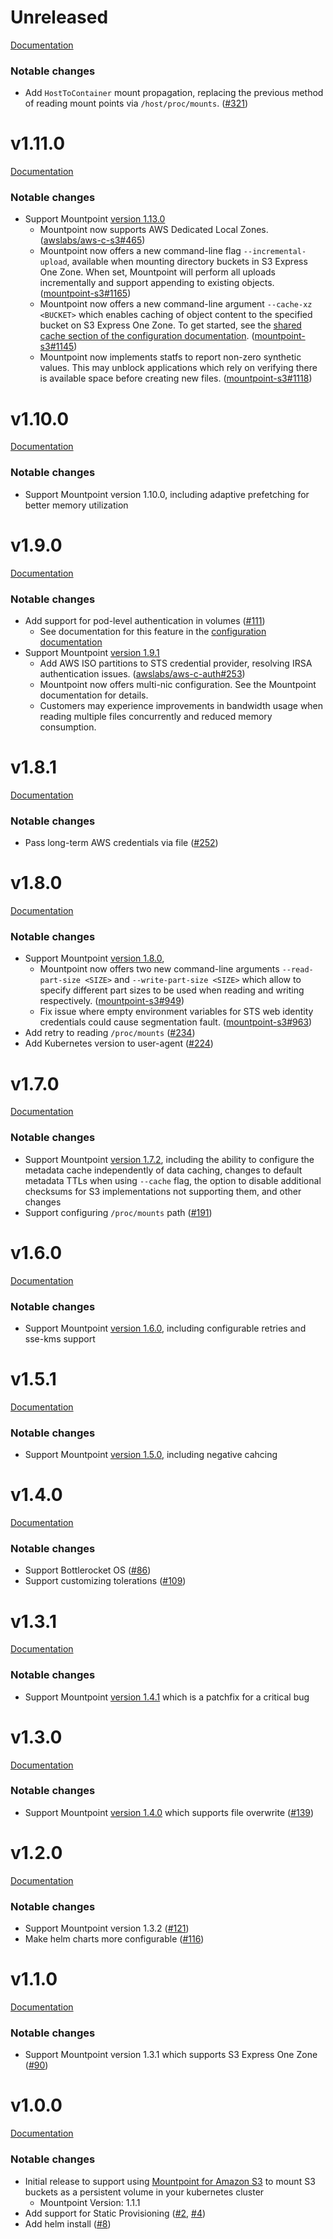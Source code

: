 # Unreleased
[Documentation](https://github.com/awslabs/mountpoint-s3-csi-driver/blob/main/README.md)

### Notable changes
* Add `HostToContainer` mount propagation, replacing the previous method of reading mount points via `/host/proc/mounts`. ([#321](https://github.com/awslabs/mountpoint-s3-csi-driver/pull/321))

# v1.11.0
[Documentation](https://github.com/awslabs/mountpoint-s3-csi-driver/blob/v1.11.0/README.md)

### Notable changes
* Support Mountpoint [version 1.13.0](https://github.com/awslabs/mountpoint-s3/releases/tag/mountpoint-s3-1.13.0)
  * Mountpoint now supports AWS Dedicated Local Zones. ([awslabs/aws-c-s3#465](https://github.com/awslabs/aws-c-s3/pull/465))
  * Mountpoint now offers a new command-line flag `--incremental-upload`, available when mounting directory buckets in S3 Express One Zone.
    When set, Mountpoint will perform all uploads incrementally and support appending to existing objects. ([mountpoint-s3#1165](https://github.com/awslabs/mountpoint-s3/pull/1165))
  * Mountpoint now offers a new command-line argument `--cache-xz <BUCKET>` which enables caching of object content to the specified bucket on S3 Express One Zone.
    To get started, see the [shared cache section of the configuration documentation](https://github.com/awslabs/mountpoint-s3/blob/main/doc/CONFIGURATION.md#shared-cache).
    ([mountpoint-s3#1145](https://github.com/awslabs/mountpoint-s3/pull/1145))
  * Mountpoint now implements statfs to report non-zero synthetic values.
    This may unblock applications which rely on verifying there is available space before creating new files. ([mountpoint-s3#1118](https://github.com/awslabs/mountpoint-s3/pull/1118))

# v1.10.0
[Documentation](https://github.com/awslabs/mountpoint-s3-csi-driver/blob/v1.10.0/README.md)

### Notable changes
* Support Mountpoint version 1.10.0, including adaptive prefetching for better memory utilization

# v1.9.0
[Documentation](https://github.com/awslabs/mountpoint-s3-csi-driver/blob/v1.9.0/README.md)

### Notable changes
* Add support for pod-level authentication in volumes ([#111](https://github.com/awslabs/mountpoint-s3-csi-driver/issues/111))
  * See documentation for this feature in the [configuration documentation](https://github.com/awslabs/mountpoint-s3-csi-driver/blob/main/docs/CONFIGURATION.md)
* Support Mountpoint [version 1.9.1](https://github.com/awslabs/mountpoint-s3/releases/tag/mountpoint-s3-1.9.1)
  * Add AWS ISO partitions to STS credential provider, resolving IRSA authentication issues. ([awslabs/aws-c-auth#253](https://github.com/awslabs/aws-c-auth/pull/253))
  * Mountpoint now offers multi-nic configuration. See the Mountpoint documentation for details.
  * Customers may experience improvements in bandwidth usage when reading multiple files concurrently and reduced memory consumption.


# v1.8.1
[Documentation](https://github.com/awslabs/mountpoint-s3-csi-driver/blob/v1.8.1/README.md)

### Notable changes
* Pass long-term AWS credentials via file ([#252](https://github.com/awslabs/mountpoint-s3-csi-driver/pull/252))

# v1.8.0
[Documentation](https://github.com/awslabs/mountpoint-s3-csi-driver/blob/v1.8.0/README.md)

### Notable changes
* Support Mountpoint [version 1.8.0](https://github.com/awslabs/mountpoint-s3/releases/tag/mountpoint-s3-1.8.0),
  * Mountpoint now offers two new command-line arguments `--read-part-size <SIZE>` and `--write-part-size <SIZE>` which allow to specify different part sizes to be used when reading and writing respectively. ([mountpoint-s3#949](https://github.com/awslabs/mountpoint-s3/pull/949))
  * Fix issue where empty environment variables for STS web identity credentials could cause segmentation fault. ([mountpoint-s3#963](https://github.com/awslabs/mountpoint-s3/pull/963))
* Add retry to reading `/proc/mounts` ([#234](https://github.com/awslabs/mountpoint-s3-csi-driver/pull/234))
* Add Kubernetes version to user-agent ([#224](https://github.com/awslabs/mountpoint-s3-csi-driver/pull/224))

# v1.7.0
[Documentation](https://github.com/awslabs/mountpoint-s3-csi-driver/blob/v1.7.0/README.md)

### Notable changes
* Support Mountpoint [version 1.7.2](https://github.com/awslabs/mountpoint-s3/releases/tag/mountpoint-s3-1.7.2), including the ability to configure the metadata cache independently of data caching, changes to default metadata TTLs when using `--cache` flag, the option to disable additional checksums for S3 implementations not supporting them, and other changes
* Support configuring `/proc/mounts` path ([#191](https://github.com/awslabs/mountpoint-s3-csi-driver/pull/191))

# v1.6.0
[Documentation](https://github.com/awslabs/mountpoint-s3-csi-driver/blob/v1.6.0/README.md)

### Notable changes
* Support Mountpoint [version 1.6.0](https://github.com/awslabs/mountpoint-s3/releases/tag/mountpoint-s3-1.6.0), including configurable retries and sse-kms support

# v1.5.1
[Documentation](https://github.com/awslabs/mountpoint-s3-csi-driver/blob/v1.5.0/README.md)

### Notable changes
* Support Mountpoint [version 1.5.0](https://github.com/awslabs/mountpoint-s3/releases/tag/mountpoint-s3-1.5.0), including negative cahcing

# v1.4.0
[Documentation](https://github.com/awslabs/mountpoint-s3-csi-driver/blob/v1.4.0/README.md)

### Notable changes
* Support Bottlerocket OS ([#86](https://github.com/awslabs/mountpoint-s3-csi-driver/issues/86))
* Support customizing tolerations ([#109](https://github.com/awslabs/mountpoint-s3-csi-driver/issues/109))

# v1.3.1
[Documentation](https://github.com/awslabs/mountpoint-s3-csi-driver/blob/v1.3.1/README.md)

### Notable changes
* Support Mountpoint [version 1.4.1](https://github.com/awslabs/mountpoint-s3/releases/tag/mountpoint-s3-1.4.1) which is a patchfix for a critical bug

# v1.3.0
[Documentation](https://github.com/awslabs/mountpoint-s3-csi-driver/blob/v1.3.0/README.md)

### Notable changes
* Support Mountpoint [version 1.4.0](https://github.com/awslabs/mountpoint-s3/releases/tag/mountpoint-s3-1.4.0) which supports file overwrite ([#139](https://github.com/awslabs/mountpoint-s3-csi-driver/pull/139))

# v1.2.0
[Documentation](https://github.com/awslabs/mountpoint-s3-csi-driver/blob/v1.2.0/README.md)

### Notable changes
* Support Mountpoint version 1.3.2 ([#121](https://github.com/awslabs/mountpoint-s3-csi-driver/pull/121))
* Make helm charts more configurable ([#116](https://github.com/awslabs/mountpoint-s3-csi-driver/pull/116))

# v1.1.0
[Documentation](https://github.com/awslabs/mountpoint-s3-csi-driver/blob/v1.1.0/README.md)

### Notable changes
* Support Mountpoint version 1.3.1 which supports S3 Express One Zone ([#90](https://github.com/awslabs/mountpoint-s3-csi-driver/pull/90))

# v1.0.0
[Documentation](https://github.com/awslabs/mountpoint-s3-csi-driver/blob/v1.0.0/README.md)

### Notable changes
* Initial release to support using [Mountpoint for Amazon S3](https://github.com/awslabs/mountpoint-s3) to mount S3 buckets as a persistent volume in your kubernetes cluster
    * Mountpoint Version: 1.1.1
* Add support for Static Provisioning ([#2](https://github.com/awslabs/aws-s3-csi-driver/pull/2), [#4](https://github.com/awslabs/aws-s3-csi-driver/pull/4))
* Add helm install  ([#8](https://github.com/awslabs/aws-s3-csi-driver/pull/8))
